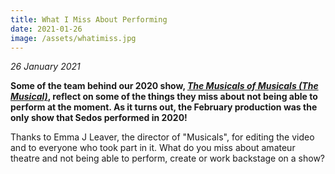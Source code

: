 ```yaml
---
title: What I Miss About Performing
date: 2021-01-26
image: /assets/whatimiss.jpg
---
```

*26 January 2021*

**Some of the team behind our 2020 show, *[The Musicals of Musicals (The Musical)](https://sedos.co.uk/shows/2020-the-musical-of-musicals-the-musical)*, reflect on some of the things they miss about not being able to perform at the moment. As it turns out, the February production was the only show that Sedos performed in 2020!**

Thanks to Emma J Leaver, the director of "Musicals", for editing the video and to everyone who took part in it. What do you miss about amateur theatre and not being able to perform, create or work backstage on a show?

<div class="video-responsive"><?# YouTube Rn25saKDdKg /?></div>